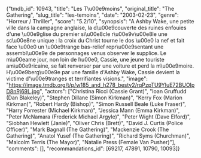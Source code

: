 {"tmdb_id": 10943, "title": "Les T\u00e9moins", "original_title": "The Gathering", "slug_title": "les-temoins", "date": "2003-02-23", "genre": "Horreur / Thriller", "score": "5.2/10", "synopsis": "A Ashby Wake, une petite ville dans la campagne anglaise, la d\u00e9couverte des ruines enfouies d'une \u00e9glise du premier si\u00e8cle r\u00e9v\u00e8le une sc\u00e8ne unique : la croix du Christ tourne le dos \u00e0 la nef et fait face \u00e0 un \u00e9trange bas-relief repr\u00e9sentant une assembl\u00e9e de personnages venus observer le supplice.  Le m\u00eame jour, non loin de l\u00e0, Cassie, une jeune touriste am\u00e9ricaine, se fait renverser par une voiture et perd la m\u00e9moire. H\u00e9berg\u00e9e par une famille d'Ashby Wake, Cassie devient la victime d'\u00e9tranges et terrifiantes visions.", "image": "https://image.tmdb.org/t/p/w185_and_h278_bestv2/rqPzpTU9YIuE72BUOIpD8nRj69L.jpg", "actors": ["Christina Ricci (Cassie Grant)", "Ioan Gruffudd (Dan Blakeley)", "Stephen Dillane (Simon Kirkman)", "Kerry Fox (Marion Kirkman)", "Robert Hardy (Bishop)", "Simon Russell Beale (Luke Fraser)", "Harry Forrester (Michael Kirkman)", "Jessica Mann (Emma Kirkman)", "Peter McNamara (Frederick Michael Argyle)", "Peter Wight (Dave Elford)", "Siobhan Hewlett (Janie)", "Oliver Chris (Brett)", "David J. Curtis (Police Officer)", "Mark Bagnall (The Gathering)", "Mackenzie Crook (The Gathering)", "Anatol Yusef (The Gathering)", "Richard Syms (Churchman)", "Malcolm Terris (The Mayor)", "Natalie Press (Female Van Pusher)"], "comments": [], "recommandations_id": [69217, 47891, 10790, 10093]}